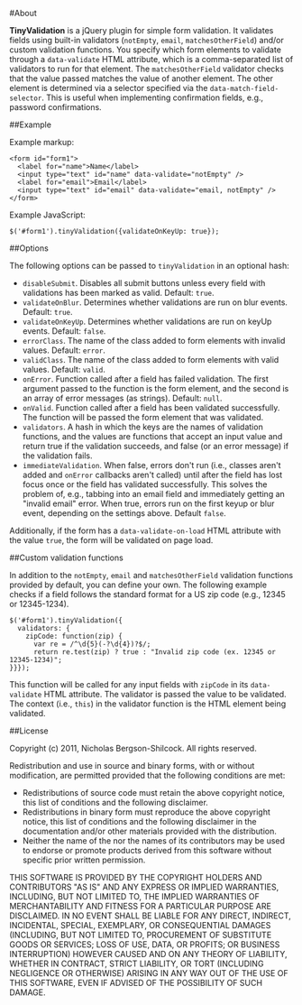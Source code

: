 #About

**TinyValidation** is a jQuery plugin for simple form validation. It validates fields using built-in validators (`notEmpty`, `email`, `matchesOtherField`) and/or custom validation functions. You specify which form elements to validate through a `data-validate` HTML attribute, which is a comma-separated list of validators to run for that element. The `matchesOtherField` validator checks that the value passed matches the value of another element. The other element is determined via a selector specified via the `data-match-field-selector`. This is useful when implementing confirmation fields, e.g., password confirmations.

##Example

Example markup:

    <form id="form1">
      <label for="name">Name</label>
      <input type="text" id="name" data-validate="notEmpty" />
      <label for="email">Email</label>
      <input type="text" id="email" data-validate="email, notEmpty" />
    </form>

Example JavaScript:
  
    $('#form1').tinyValidation({validateOnKeyUp: true});


##Options

The following options can be passed to `tinyValidation` in an optional hash:

  * `disableSubmit`. Disables all submit buttons unless every field with validations has been marked as valid. Default: `true`.
  * `validateOnBlur`. Determines whether validations are run on blur events. Default: `true`.
  * `validateOnKeyUp`. Determines whether validations are run on keyUp events. Default: `false`.
  * `errorClass`. The name of the class added to form elements with invalid values. Default: `error`.
  * `validClass`. The name of the class added to form elements with valid values. Default: `valid`.
  * `onError`. Function called after a field has failed validation. The first argument passed to the function is the form element, and the second is an array of error messages (as strings). Default: `null`.
  * `onValid`. Function called after a field has been validated successfully. The function will be passed the form element that was validated.
  * `validators`. A hash in which the keys are the names of validation functions, and the values are functions that accept an input value and return true if the validation succeeds, and false (or an error message) if the validation fails.
  * `immediateValidation`. When false, errors don't run (i.e., classes aren't added and `onError` callbacks aren't called) until after the field has lost focus once or the field has validated successfully. This solves the problem of, e.g., tabbing into an email field and immediately getting an "invalid email" error. When true, errors run on the first keyup or blur event, depending on the settings above. Default `false`.

Additionally, if the form has a `data-validate-on-load` HTML attribute with the value `true`, the form will be validated on page load.

##Custom validation functions

In addition to the `notEmpty`, `email` and `matchesOtherField` validation functions provided by default, you can define your own. The following example checks if a field follows the standard format for a US zip code (e.g., 12345 or 12345-1234).

    $('#form1').tinyValidation({
      validators: {
        zipCode: function(zip) {
          var re = /^\d{5}(-?\d{4})?$/;
          return re.test(zip) ? true : "Invalid zip code (ex. 12345 or 12345-1234)";
    }}});

This function will be called for any input fields with `zipCode` in its `data-validate` HTML attribute. The validator is passed the value to be validated. The context (i.e., `this`) in the validator function is the HTML element being validated.

##License

Copyright (c) 2011, Nicholas Bergson-Shilcock.
All rights reserved.

Redistribution and use in source and binary forms, with or without
modification, are permitted provided that the following conditions are met:

  * Redistributions of source code must retain the above copyright
    notice, this list of conditions and the following disclaimer.
  * Redistributions in binary form must reproduce the above copyright
    notice, this list of conditions and the following disclaimer in the
    documentation and/or other materials provided with the distribution.
  * Neither the name of the <organization> nor the
    names of its contributors may be used to endorse or promote products
    derived from this software without specific prior written permission.

THIS SOFTWARE IS PROVIDED BY THE COPYRIGHT HOLDERS AND CONTRIBUTORS "AS IS" AND
ANY EXPRESS OR IMPLIED WARRANTIES, INCLUDING, BUT NOT LIMITED TO, THE IMPLIED
WARRANTIES OF MERCHANTABILITY AND FITNESS FOR A PARTICULAR PURPOSE ARE
DISCLAIMED. IN NO EVENT SHALL <COPYRIGHT HOLDER> BE LIABLE FOR ANY
DIRECT, INDIRECT, INCIDENTAL, SPECIAL, EXEMPLARY, OR CONSEQUENTIAL DAMAGES
(INCLUDING, BUT NOT LIMITED TO, PROCUREMENT OF SUBSTITUTE GOODS OR SERVICES;
LOSS OF USE, DATA, OR PROFITS; OR BUSINESS INTERRUPTION) HOWEVER CAUSED AND
ON ANY THEORY OF LIABILITY, WHETHER IN CONTRACT, STRICT LIABILITY, OR TORT
(INCLUDING NEGLIGENCE OR OTHERWISE) ARISING IN ANY WAY OUT OF THE USE OF THIS
SOFTWARE, EVEN IF ADVISED OF THE POSSIBILITY OF SUCH DAMAGE.
